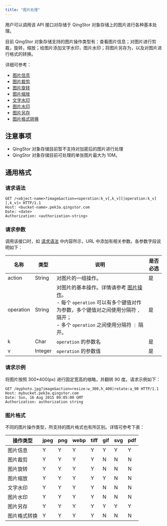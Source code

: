```yaml
---
title: "图片处理"
---
```


用户可以调用该 API 接口对存储于 QingStor 对象存储上的图片进行各种基本处理。

目前 QingStor 对象存储支持的图片操作类型有：查看图片信息；对图片进行剪裁，旋转，缩放；给图片添加文字水印，图片水印；将图片另存为，以及对图片进行格式的转换。

详细可参考：

- [图片信息](/storage/object-storage/api/object/image_process/info/)
- [图片裁剪](/storage/object-storage/api/object/image_process/crop/)
- [图片旋转](/storage/object-storage/api/object/image_process/rotate/)
- [图片缩放](/storage/object-storage/api/object/image_process/resize/)
- [文字水印](/storage/object-storage/api/object/image_process/watermark/)
- [图片水印](/storage/object-storage/api/object/image_process/watermark_image/)
- [图片另存](/storage/object-storage/api/object/image_process/save/)
- [图片格式转换](/storage/object-storage/api/object/image_process/format/)

## 注意事项

- QingStor 对象存储目前暂不支持对加密后的图片进行处理
- QingStor 对象存储目前可处理的单张图片最大为 10M。

## 通用格式

### 请求语法

```http
GET /<object-name>?image&action=<operation:k_v[,k_v][|operation:k_v][,k_v]> HTTP/1.1
Host: <bucket-name>.pek3a.qingstor.com
Date: <date>
Authorization: <authorization-string>
```

### 请求参数

调用该接口时，如 [请求语法](#请求语法) 中内容所示，URL 中添加有相关参数。各参数字段说明如下：

| 名称 | 类型 | 说明 | 是否必选 |
| --- | --- | --- | --- |
| action   | String  | 对图片的一组操作。 | 是 |
| operation | String | 对图片的基本操作。详情请参考 [图片操作](#操作类型)。<br>- 每个 `operation` 可以有多个键值对作为参数，多个键值对之间使用分隔符 `,` 隔开；<br>- 多个 `operation` 之间使用分隔符 `｜` 隔开。 | 是      
| k | Char | `operation` 的参数名 | 是      |
| v | Integer | `operation` 的参数值 | 是      |

### 请求示例

将图片按照 300*400(px) 进行固定宽高的缩略，并翻转 90 度。请求示例如下：

```http
GET /myphoto.jpg?image&action=resize:w_300,h_400|rotate:a_90 HTTP/1.1
Host: mybucket.pek3a.qingstor.com
Date: Sun, 16 Aug 2015 09:05:00 GMT
Authorization: authorization string
```

### 图片格式

不同的图片操作类型，所支持的图片格式也有所区别。详情可参考下表：

| 操作类型 | jpeg | png | webp | tiff | gif | svg | pdf |
| - | - | - | - | - | - | - | - |
| 图片信息 | Y | Y | Y | Y | Y | Y | Y |
| 图片裁剪 | Y | Y | Y | Y | N | N | N |
| 图片旋转 | Y | Y | Y | Y | N | N | N |
| 图片缩放 | Y | Y | Y | Y | Y | N | N |
| 文字水印 | Y | Y | Y | Y | N | N | N |
| 图片水印 | Y | Y | Y | Y | N | N | N |
| 图片另存 | Y | Y | Y | Y | Y | Y | Y |
| 图片格式转换 | Y | Y | Y | Y | N | N | N |







